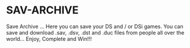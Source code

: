 # SAV-ARCHIVE

Save Archive ... Here you can save your DS and / or DSi games. You can save and download .sav, .dsv, .dst and .duc files from people all over the world... Enjoy, Complete and Win!!!
